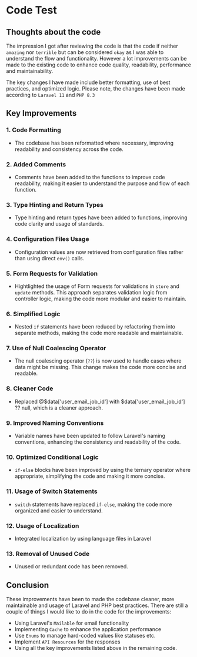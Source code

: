 # Code Test

## Thoughts about the code

The impression I got after reviewing the code is that the code if neither `amazing` nor `terrible` but can be considered `okay` as I was able to understand the flow and functionality. However a lot improvements can be made to the existing code to enhance code quality, readability, performance and maintainability. 

The key changes I have made include better formatting, use of best practices, and optimized logic. Please note, the changes have been made according to `Laravel 11` and `PHP 8.3` 

## Key Improvements

### 1. Code Formatting
- The codebase has been reformatted where necessary, improving readability and consistency across the code.

### 2. Added Comments
- Comments have been added to the functions to improve code readability, making it easier to understand the purpose and flow of each function.

### 3. Type Hinting and Return Types
- Type hinting and return types have been added to functions, improving code clarity and usage of standards.

### 4. Configuration Files Usage
- Configuration values are now retrieved from configuration files rather than using direct `env()` calls.

### 5. Form Requests for Validation
- Hightlighted the usage of Form requests for validations in `store` and `update` methods. This approach separates validation logic from controller logic, making the code more modular and easier to maintain.

### 6. Simplified Logic
- Nested `if` statements have been reduced by refactoring them into separate methods, making the code more readable and maintainable.

### 7. Use of Null Coalescing Operator
- The null coalescing operator (`??`) is now used to handle cases where data might be missing. This change makes the code more concise and readable.

### 8. Cleaner Code
- Replaced @$data['user_email_job_id'] with $data['user_email_job_id'] ?? null, which is a cleaner approach.

### 9. Improved Naming Conventions
- Variable names have been updated to follow Laravel's naming conventions, enhancing the consistency and readability of the code.

### 10. Optimized Conditional Logic
- `if-else` blocks have been improved by using the ternary operator where appropriate, simplifying the code and making it more concise.

### 11. Usage of Switch Statements
- `switch` statements have replaced `if-else`, making the code more organized and easier to understand.

### 12. Usage of Localization
- Integrated localization by using language files in Laravel

### 13. Removal of Unused Code
- Unused or redundant code has been removed.

## Conclusion

These improvements have been to made the codebase cleaner, more maintainable and usage of Laravel and PHP best practices. There are still a couple of things I would like to do in the code for the improvements:

- Using Laravel's `Mailable` for email functionality
- Implementing `Cache` to enhance the application performance
- Use `Enums` to manage hard-coded values like statuses etc.
- Implement `API Resources` for the responses
- Using all the key improvements listed above in the remaining code.
